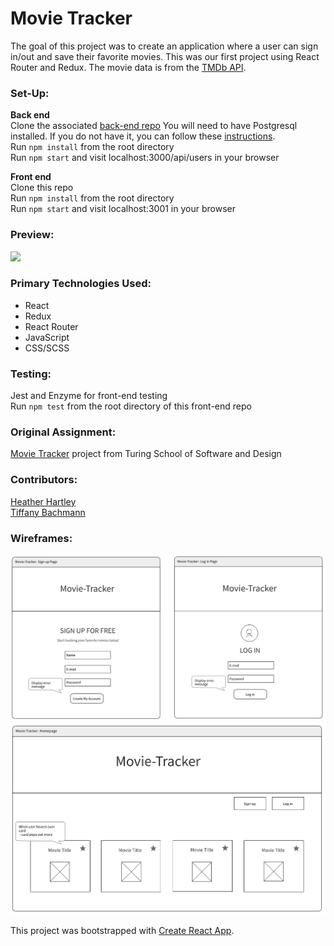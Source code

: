# Movie Tracker

The goal of this project was to create an application where a user can sign in/out and save their favorite movies. This was our first project using React Router and Redux. The movie data is from the [TMDb API](https://www.themoviedb.org/documentation/api).

### Set-Up:
**Back end**  
Clone the associated [back-end repo](https://github.com/turingschool-examples/movie-tracker)
You will need to have Postgresql installed. If you do not have it, you can follow these [instructions](https://github.com/turingschool-examples/movie-tracker#setup-postgresql).  
Run `npm install` from the root directory  
Run `npm start` and visit localhost:3000/api/users in your browser 

**Front end**  
Clone this repo  
Run `npm install` from the root directory  
Run `npm start` and visit localhost:3001 in your browser  

### Preview:
![](movie-tracker-preview-sm.gif)

### Primary Technologies Used:
* React
* Redux
* React Router
* JavaScript
* CSS/SCSS

### Testing:
Jest and Enzyme for front-end testing  
Run `npm test` from the root directory of this front-end repo 

### Original Assignment: 
[Movie Tracker](https://github.com/turingschool-examples/movie-tracker) project from Turing School of Software and Design  

### Contributors:  
[Heather Hartley](https://github.com/hlhartley)  
[Tiffany Bachmann](https://github.com/trbachmann)  

### Wireframes:
![Wireframes](movie-tracker-signin-login-page.png)
![Wireframes](movie-tracker-homepage-view.png)

This project was bootstrapped with [Create React App](https://github.com/facebook/create-react-app).
